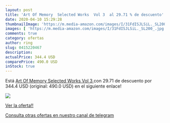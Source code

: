 ```yaml
---
layout: post
title: 'Art Of Memory  Selected Works  Vol 3  al 29.71 % de descuento'
date: 2020-04-10 15:29:28
thumbnailImage: 'https://m.media-amazon.com/images/I/31FdISJLSiL._SL200_.jpg'
images: [ 'https://m.media-amazon.com/images/I/31FdISJLSiL._SL200_.jpg' ]
comments: true
category: ofertas
author: ring
slug: 0415220467
description:
actualPrice: 344.4 USD
comparePrice: 490.0 USD
inStock: true
---
```


Está [Art Of Memory  Selected Works  Vol 3 ](https://www.amazon.com/dp/0415220467/?tag=redken08-20) con 29.71 de descuento por 344.4 USD (original: 490.0 USD) en el siguiente enlace!

[![](https://m.media-amazon.com/images/I/31FdISJLSiL._SL200_.jpg)](https://www.amazon.com/dp/0415220467/?tag=redken08-20)

[Ver la oferta!!](https://www.amazon.com/dp/0415220467/?tag=redken08-20)

[Consulta otras ofertas en nuestro canal de telegram](https://t.me/s/ofertas25)
